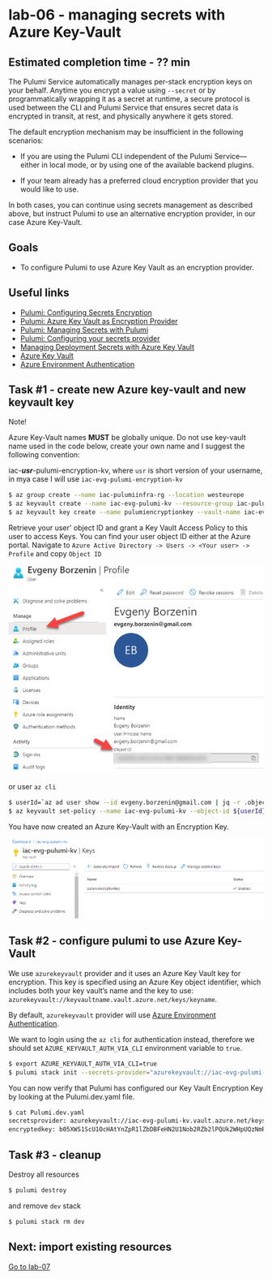 # lab-06 - managing secrets with Azure Key-Vault

## Estimated completion time - ?? min

The Pulumi Service automatically manages per-stack encryption keys on your behalf. Anytime you encrypt a value using `--secret` or by programmatically wrapping it as a secret at runtime, a secure protocol is used between the CLI and Pulumi Service that ensures secret data is encrypted in transit, at rest, and physically anywhere it gets stored.

The default encryption mechanism may be insufficient in the following scenarios:

* If you are using the Pulumi CLI independent of the Pulumi Service—either in local mode, or by using one of the available backend plugins.

* If your team already has a preferred cloud encryption provider that you would like to use.

In both cases, you can continue using secrets management as described above, but instruct Pulumi to use an alternative encryption provider, in our case Azure Key-Vault.

## Goals

* To configure Pulumi to use Azure Key Vault as an encryption provider.

## Useful links

* [Pulumi: Configuring Secrets Encryption](https://www.pulumi.com/docs/intro/concepts/config/#configuring-secrets-encryption)
* [Pulumi: Azure Key Vault as Encryption Provider](https://www.pulumi.com/docs/intro/concepts/config/#azure-key-vault)
* [Pulumi: Managing Secrets with Pulumi](https://www.pulumi.com/blog/managing-secrets-with-pulumi/)
* [Pulumi: Configuring your secrets provider](https://www.pulumi.com/blog/managing-secrets-with-pulumi/#configuring-your-secrets-provider)
* [Managing Deployment Secrets with Azure Key Vault](https://cloud-right.com/2020/06/pulumi-encrypt-secrets-azure-keyvault)
* [Azure Key Vault](https://docs.microsoft.com/en-us/azure/key-vault/?WT.mc_id=AZ-MVP-5003837)
* [Azure Environment Authentication](https://docs.microsoft.com/en-us/azure/developer/go/azure-sdk-authorization?WT.mc_id=AZ-MVP-5003837#use-environment-based-authentication)

## Task #1 - create new Azure key-vault and new keyvault key

Note!

Azure Key-Vault names **MUST** be globally unique. Do not use key-vault name used in the code below, create your own name and I suggest the following convention: 

iac-***usr***-pulumi-encryption-kv, where `usr` is short version of your username, in mya case I will use `iac-evg-pulumi-encryption-kv`

```bash
$ az group create --name iac-pulumiinfra-rg --location westeurope
$ az keyvault create --name iac-evg-pulumi-kv --resource-group iac-pulumiinfra-rg --location westeurope
$ az keyvault key create --name pulumiencryptionkey --vault-name iac-evg-pulumi-kv
```

Retrieve your user' object ID and grant a Key Vault Access Policy to this user to access Keys. You can find your user object ID either at the Azure portal. Navigate to `Azure Active Directory -> Users -> <Your user> -> Profile` and copy `Object ID`

![objectid](images/pulumi-user-id.png)

or user `az cli`

```bash
$ userId=`az ad user show --id evgeny.borzenin@gmail.com | jq -r .objectId`
$ az keyvault set-policy --name iac-evg-pulumi-kv --object-id ${userId} --key-permissions encrypt decrypt get create delete list update import backup restore recover
```

You have now created an Azure Key-Vault with an Encryption Key.

![key-vault](images/pulumi-key-vault.png)

## Task #2 - configure pulumi to use Azure Key-Vault

We use `azurekeyvault` provider and it uses an Azure Key Vault key for encryption. This key is specified using an Azure Key object identifier, which includes both your key vault’s name and the key to use: `azurekeyvault://keyvaultname.vault.azure.net/keys/keyname`.

By default, `azurekeyvault` provider will use [Azure Environment Authentication](https://docs.microsoft.com/en-us/azure/developer/go/azure-sdk-authorization?WT.mc_id=AZ-MVP-5003837#use-environment-based-authentication).

We want to login using the `az cli` for authentication instead, therefore we should set `AZURE_KEYVAULT_AUTH_VIA_CLI` environment variable to `true`.

```bash
$ export AZURE_KEYVAULT_AUTH_VIA_CLI=true
$ pulumi stack init --secrets-provider="azurekeyvault://iac-evg-pulumi-kv.vault.azure.net/keys/pulumiencryptionkey"
```

You can now verify that Pulumi has configured our Key Vault Encryption Key by looking at the Pulumi.dev.yaml file.

```bash
$ cat Pulumi.dev.yaml
secretsprovider: azurekeyvault://iac-evg-pulumi-kv.vault.azure.net/keys/pulumiencryptionkey
encryptedkey: b05XWS1ScU1OcHAtYnZpR1lZbDBFeHN2U1Nob2RZb2lPQUk2WHpUQzNmRmQzbW1nWHp3WE1...
```

## Task #3 - cleanup

Destroy all resources

```bash
$ pulumi destroy
```

and remove `dev` stack

```bash
$ pulumi stack rm dev
```

## Next: import existing resources

[Go to lab-07](../lab-07/readme.md)
